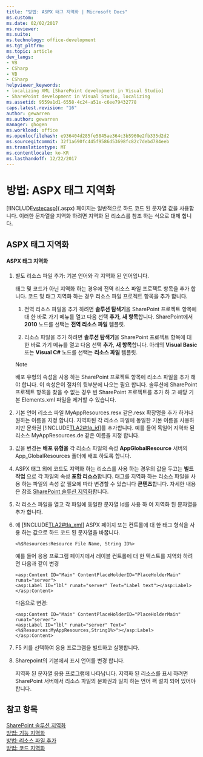 ```yaml
---
title: "방법: ASPX 태그 지역화 | Microsoft Docs"
ms.custom: 
ms.date: 02/02/2017
ms.reviewer: 
ms.suite: 
ms.technology: office-development
ms.tgt_pltfrm: 
ms.topic: article
dev_langs:
- VB
- CSharp
- VB
- CSharp
helpviewer_keywords:
- localizing XML [SharePoint development in Visual Studio]
- SharePoint development in Visual Studio, localizing
ms.assetid: 9559a1d1-6558-4c24-a51e-c6ee79432778
caps.latest.revision: "16"
author: gewarren
ms.author: gewarren
manager: ghogen
ms.workload: office
ms.openlocfilehash: e936404d285fe5845ae364c3b5960e2fb335d2d2
ms.sourcegitcommit: 32f1a690fc445f9586d53698fc82c7debd784eeb
ms.translationtype: MT
ms.contentlocale: ko-KR
ms.lasthandoff: 12/22/2017
---
```

# <a name="how-to-localize-aspx-markup"></a>방법: ASPX 태그 지역화
  [!INCLUDE[vstecasp](../sharepoint/includes/vstecasp-md.md)](.aspx) 페이지는 일반적으로 하드 코드 된 문자열 값을 사용합니다. 이러한 문자열을 지역화 하려면 지역화 된 리소스를 참조 하는 식으로 대체 합니다.  
  
## <a name="localizing-aspx-markup"></a>ASPX 태그 지역화  
  
#### <a name="to-localize-aspx-markup"></a>ASPX 태그 지역화  
  
1.  별도 리소스 파일 추가: 기본 언어와 각 지역화 된 언어입니다.  
  
     태그 및 코드가 아닌 지역화 하는 경우에 전역 리소스 파일 프로젝트 항목을 추가 합니다. 코드 및 태그 지역화 하는 경우 리소스 파일 프로젝트 항목을 추가 합니다.  
  
    1.  전역 리소스 파일을 추가 하려면 **솔루션 탐색기**을 SharePoint 프로젝트 항목에 대 한 바로 가기 메뉴를 열고 다음 선택 **추가**, **새 항목**합니다. SharePoint에서 **2010** 노드를 선택는 **전역 리소스 파일** 템플릿.  
  
    2.  리소스 파일을 추가 하려면 **솔루션 탐색기**을 SharePoint 프로젝트 항목에 대 한 바로 가기 메뉴를 열고 다음 선택 **추가**, **새 항목**합니다. 아래의 **Visual Basic** 또는 **Visual C#** 노드를 선택는 **리소스 파일** 템플릿.  
  
    > [!NOTE]  
    >  배포 유형의 속성을 사용 하는 SharePoint 프로젝트 항목에 리소스 파일을 추가 해야 합니다. 이 속성은이 절차의 뒷부분에 나오는 필요 합니다. 솔루션에 SharePoint 프로젝트 항목을 찾을 수 없는 경우 빈 SharePoint 프로젝트를 추가 하 고 해당 기본 Elements.xml 파일을 제거할 수 있습니다.  
  
2.  기본 언어 리소스 파일 MyAppResources.resx 같은.resx 확장명을 추가 하거나 원하는 이름을 지정 합니다. 지역화된 각 리소스 파일에 동일한 기본 이름을 사용하지만 문화권 [!INCLUDE[TLA2#tla_id](../sharepoint/includes/tla2sharptla-id-md.md)]를 추가합니다. 예를 들어 독일어 지역화 된 리소스 MyAppResources.de 같은 이름을 지정 합니다.  
  
3.  값을 변경는 **배포 유형을** 각 리소스 파일의 속성 **AppGlobalResource** 서버의 App_GlobalResources 폴더에 배포 하도록 합니다.  
  
4.  ASPX 태그 외에 코드도 지역화 하는 리소스를 사용 하는 경우의 값을 두고는 **빌드 작업** 으로 각 파일의 속성 **포함 리소스**합니다. 태그를 지역화 하는 리소스 파일을 사용 하는 파일의 속성 값 필요에 따라 변경할 수 있습니다 **콘텐츠**합니다. 자세한 내용은 참조 [SharePoint 솔루션 지역화](../sharepoint/localizing-sharepoint-solutions.md)합니다.  
  
5.  각 리소스 파일을 열고 각 파일에 동일한 문자열 Id를 사용 하 여 지역화 된 문자열을 추가 합니다.  
  
6.  에 [!INCLUDE[TLA2#tla_xml](../sharepoint/includes/tla2sharptla-xml-md.md)] ASPX 페이지 또는 컨트롤에 대 한 태그 형식을 사용 하는 값으로 하드 코드 된 문자열을 바꿉니다.  
  
    ```  
    <%$Resources:Resource File Name, String ID%>  
    ```  
  
     예를 들어 응용 프로그램 페이지에서 레이블 컨트롤에 대 한 텍스트를 지역화 하려면 다음과 같이 변경  
  
    ```  
    <asp:Content ID="Main" ContentPlaceHolderID="PlaceHolderMain" runat="server">  
    <asp:Label ID="lbl" runat="server" Text="Label text"></asp:Label>  
    </asp:Content>  
    ```  
  
     다음으로 변경:  
  
    ```  
    <asp:Content ID="Main" ContentPlaceHolderID="PlaceHolderMain" runat="server">  
    <asp:Label ID="lbl" runat="server" Text="<%$Resources:MyAppResources,String1%>"></asp:Label>  
    </asp:Content>  
    ```  
  
7.  F5 키를 선택하여 응용 프로그램을 빌드하고 실행합니다.  
  
8.  Sharepoint의 기본에서 표시 언어를 변경 합니다.  
  
     지역화 된 문자열 응용 프로그램에 나타납니다. 지역화 된 리소스를 표시 하려면 SharePoint 서버에서 리소스 파일의 문화권과 일치 하는 언어 팩 설치 되어 있어야 합니다.  
  
## <a name="see-also"></a>참고 항목  
 [SharePoint 솔루션 지역화](../sharepoint/localizing-sharepoint-solutions.md)   
 [방법: 기능 지역화](../sharepoint/how-to-localize-a-feature.md)   
 [방법: 리소스 파일 추가](../sharepoint/how-to-add-a-resource-file.md)   
 [방법: 코드 지역화](../sharepoint/how-to-localize-code.md)  
  
  
